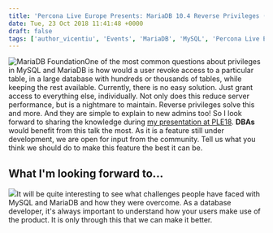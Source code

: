 ```yaml
---
title: 'Percona Live Europe Presents: MariaDB 10.4 Reverse Privileges (DENY)'
date: Tue, 23 Oct 2018 11:41:48 +0000
draft: false
tags: ['author_vicentiu', 'Events', 'MariaDB', 'MySQL', 'Percona Live Europe 2018']
---
```


![MariaDB Foundation](https://www.percona.com/community-blog/wp-content/uploads/2018/10/MariaDB-Foundation-vertical-200x150.png)One of the most common questions about privileges in MySQL and MariaDB is how would a user revoke access to a particular table, in a large database with hundreds or thousands of tables, while keeping the rest available. Currently, there is no easy solution. Just grant access to everything else, individually. Not only does this reduce server performance, but is a nightmare to maintain. Reverse privileges solve this and more. And they are simple to explain to new admins too! So I look forward to sharing the knowledge during [my presentation at PLE18](https://www.percona.com/live/e18/sessions/mariadb-104-reverse-privileges-deny). **DBAs** would benefit from this talk the most. As it is a feature still under development, we are open for input from the community. Tell us what you think we should do to make this feature the best it can be.

What I'm looking forward to...
------------------------------

![](https://www.percona.com/community-blog/wp-content/uploads/2018/10/vicentiu_ciorbaru-m18-2s-200x150.png)It will be quite interesting to see what challenges people have faced with MySQL and MariaDB and how they were overcome. As a database developer, it's always important to understand how your users make use of the product. It is only through this that we can make it better.
